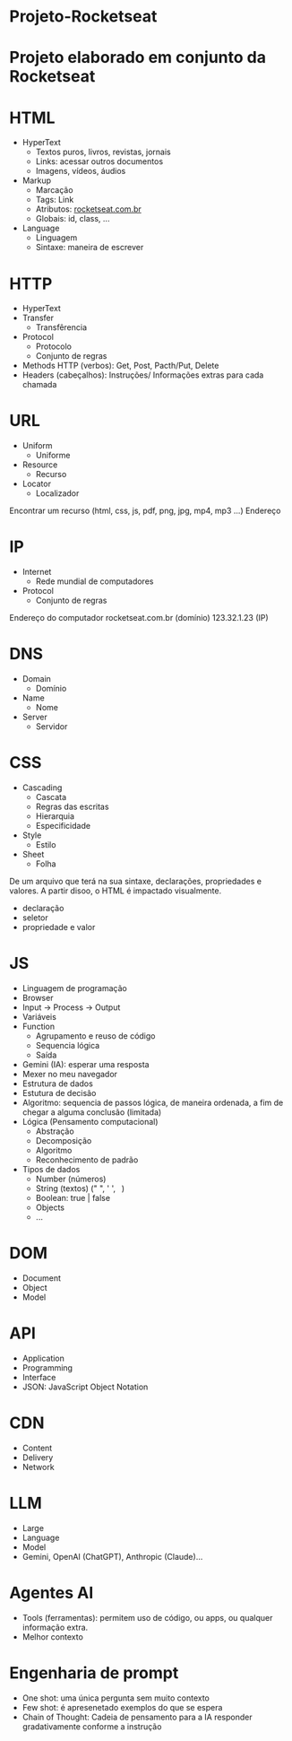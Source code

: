 # Projeto-Rocketseat
# Projeto elaborado em conjunto da Rocketseat

# HTML

- HyperText
  - Textos puros, livros, revistas, jornais
  - Links: acessar outros documentos
  - Imagens, vídeos, áudios
- Markup
  - Marcação
  - Tags: <a> Link </a>
  - Atributos: <a href="https://rocketseat.com.br">rocketseat.com.br</a>
  - Globais: id, class, ...
- Language
  - Linguagem
  - Sintaxe: maneira de escrever

# HTTP

- HyperText
- Transfer
  - Transfêrencia
- Protocol
  - Protocolo
  - Conjunto de regras
- Methods HTTP (verbos): Get, Post, Pacth/Put, Delete
- Headers (cabeçalhos): Instruções/ Informações extras para cada chamada

# URL

- Uniform
  - Uniforme
- Resource
  - Recurso
- Locator
  - Localizador

Encontrar um recurso (html, css, js, pdf, png, jpg, mp4, mp3 ...)
Endereço

# IP

- Internet
  - Rede mundial de computadores
- Protocol
  - Conjunto de regras

Endereço do computador
rocketseat.com.br (domínio)
123.32.1.23 (IP)

# DNS

- Domain
  - Domínio
- Name
  - Nome
- Server
  - Servidor

# CSS

- Cascading
  - Cascata
  - Regras das escritas
  - Hierarquia
  - Especificidade
- Style
  - Estilo
- Sheet
  - Folha

De um arquivo que terá na sua sintaxe, declarações, propriedades e valores.
A partir disoo, o HTML é impactado visualmente.

- declaração
- seletor
- propriedade e valor

# JS

- Linguagem de programação
- Browser
- Input -> Process -> Output
- Variáveis
- Function
  - Agrupamento e reuso de código
  - Sequencia lógica
  - Saída
- Gemini (IA): esperar uma resposta
- Mexer no meu navegador
- Estrutura de dados
- Estutura de decisão
- Algoritmo: sequencia de passos lógica, de maneira ordenada, a fim de chegar a alguma conclusão (limitada)
- Lógica (Pensamento computacional)
  - Abstração
  - Decomposição
  - Algoritmo
  - Reconhecimento de padrão
- Tipos de dados
  - Number (números)
  - String (textos) (" ", ' ', ` `)
  - Boolean: true | false
  - Objects
  - ...

# DOM

- Document
- Object
- Model

# API

- Application
- Programming
- Interface
- JSON: JavaScript Object Notation

# CDN

- Content
- Delivery
- Network

# LLM

- Large
- Language
- Model
- Gemini, OpenAI (ChatGPT), Anthropic (Claude)...

# Agentes AI

- Tools (ferramentas): permitem uso de código, ou apps, ou qualquer informação extra.
- Melhor contexto

# Engenharia de prompt

- One shot: uma única pergunta sem muito contexto
- Few shot: é apresenetado exemplos do que se espera
- Chain of Thought: Cadeia de pensamento para a IA responder gradativamente conforme a instrução
